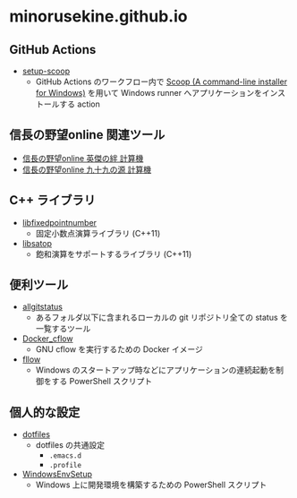 # minorusekine.github.io

## GitHub Actions

- [setup-scoop](https://github.com/marketplace/actions/setup-scoop)
   - GitHub Actions のワークフロー内で [Scoop (A command-line installer for Windows)](https://scoop.sh/) を用いて Windows runner へアプリケーションをインストールする action

## 信長の野望online 関連ツール

- [信長の野望online 英傑の絆 計算機](https://minorusekine.github.io/nol_hero_bond/)
- [信長の野望online 九十九の源 計算機](https://minorusekine.github.io/nol_tsukumo/)

## C++ ライブラリ

- [libfixedpointnumber](https://github.com/MinoruSekine/libfixedpointnumber)
   - 固定小数点演算ライブラリ (C++11)
- [libsatop](https://github.com/MinoruSekine/libsatop)
   - 飽和演算をサポートするライブラリ (C++11)

## 便利ツール

- [allgitstatus](https://github.com/MinoruSekine/allgitstatus)
   - あるフォルダ以下に含まれるローカルの git リポジトリ全ての status を一覧するツール
- [Docker_cflow](https://hub.docker.com/r/minosjp/cflow)
   - GNU cflow を実行するための Docker イメージ
- [fllow](https://github.com/MinoruSekine/fllow)
   - Windows のスタートアップ時などにアプリケーションの連続起動を制御をする PowerShell スクリプト

## 個人的な設定

- [dotfiles](https://github.com/MinoruSekine/dotfiles)
   - dotfiles の共通設定
      - `.emacs.d`
      - `.profile`
- [WindowsEnvSetup](https://github.com/MinoruSekine/WindowsEnvSetup)
   - Windows 上に開発環境を構築するための PowerShell スクリプト
